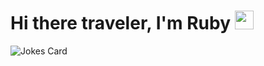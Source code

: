 <h1>Hi there traveler, I'm Ruby <img src="https://user-images.githubusercontent.com/81705278/122967910-fa9b5a00-d358-11eb-99ec-db00243bed5a.gif" height="30px"> </h1>

<!-- jokes -->
<img src="https://readme-jokes.vercel.app/api?theme=material-palenight" alt="Jokes Card"/>
